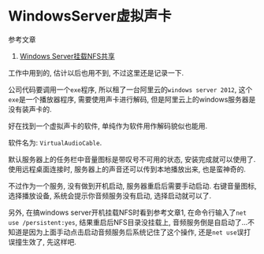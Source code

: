 # WindowsServer虚拟声卡

参考文章

1. [Windows Server挂载NFS共享](https://www.cnblogs.com/w787815/p/7310289.html)

工作中用到的, 估计以后也用不到, 不过这里还是记录一下.

公司代码要调用一个`exe`程序, 所以租了一台阿里云的`windows server 2012`, 这个`exe`是一个播放器程序, 需要使用声卡进行解码, 但是阿里云上的windows服务器是没有装声卡的.

好在找到一个虚拟声卡的软件, 单纯作为软件用作解码貌似也能用.

软件名为: `VirtualAudioCable`.

默认服务器上的任务栏中音量图标是带叹号不可用的状态, 安装完成就可以使用了. 使用远程桌面连接时, 服务器上的声音还可以传到本地播放出来, 也是蛮神奇的.

不过作为一个服务, 没有做到开机启动, 服务器重启后需要手动启动. 右键音量图标, 选择播放设备, 系统会提示你音频服务没有启动, 选择启动就可以了.

另外, 在搞windows server开机挂载NFS时看到参考文章1, 在命令行输入了`net use /persistent:yes`, 结果重启后NFS目录没挂载上, 音频服务倒是自启动了...不知道是因为上面手动点击启动音频服务后系统记住了这个操作, 还是`net use`误打误撞生效了, 先这样吧.